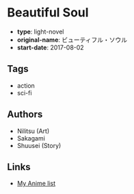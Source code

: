 # Beautiful Soul

-   **type**: light-novel
-   **original-name**: ビューティフル・ソウル
-   **start-date**: 2017-08-02

## Tags

-   action
-   sci-fi

## Authors

-   Nilitsu (Art)
-   Sakagami
-   Shuusei (Story)

## Links

-   [My Anime list](https://myanimelist.net/manga/108326/Beautiful_Soul)
